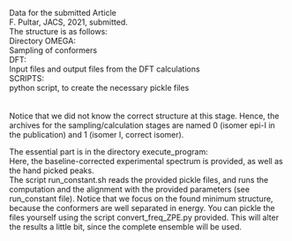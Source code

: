 Data for the submitted Article <br/>
F. Pultar, JACS, 2021, submitted.
<br/>
The structure is as follows:<br/>
Directory OMEGA:<br/>
  Sampling of conformers<br/>
DFT:<br/>
  Input files and output files from the DFT calculations<br/>
SCRIPTS:<br/>
  python script, to create the necessary pickle files<br/>
<br/>
<br/>
Notice that we did not know the correct structure at this stage. Hence, the archives for the sampling/calculation stages are named 0 (isomer epi-I in the publication) and 1 (isomer I, correct isomer).


The essential part is in the directory execute_program:<br>
Here, the baseline-corrected experimental spectrum is provided, as well as the hand picked peaks. <br>
The script run_constant.sh reads the provided pickle files, and runs the computation and the alignment with the provided parameters (see run_constant file).
Notice that we focus on the found minimum structure, because the conformers are well separated in energy. You can pickle the files yourself using the script convert_freq_ZPE.py provided. This will alter the results a little bit, since the complete ensemble will be used. <br>
